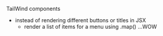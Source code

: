 TailWind components
- instead of rendering different buttons or titles in JSX
    + render a list of items for a menu using .map() ...WOW

